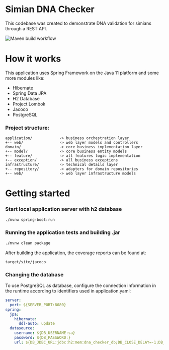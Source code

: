 # Simian DNA Checker

This codebase was created to demonstrate DNA validation for simians through a REST API.

![Maven build workflow](https://github.com/diegocamara/dna-checker/actions/workflows/maven.yml/badge.svg?branch=main)

# How it works

This application uses Spring Framework on the Java 11 platform and some more modules like:

* Hibernate
* Spring Data JPA
* H2 Database
* Project Lombok
* Jacoco
* PostgreSQL

### Project structure:

```
application/            -> business orchestration layer
+-- web/                -> web layer models and controllers
domain/                 -> core business implementation layer
+-- model/              -> core business entity models
+-- feature/            -> all features logic implementation
+-- exception/          -> all business exceptions
infrastructure/         -> technical details layer
+-- repository/         -> adapters for domain repositories
+-- web/                -> web layer infrastructure models
```

# Getting started

### Start local application server with h2 database

```bash
./mvnw spring-boot:run
```

### Running the application tests and building .jar

```bash
./mvnw clean package
```

After building the application, the coverage reports can be found at:

```
target/site/jacoco
```

### Changing the database

To use PostgreSQL as database, configure the connection information in the runtime according to identifiers used in
application.yaml:

```yaml
server:
  port: ${SERVER_PORT:8080}
spring:
  jpa:
    hibernate:
      ddl-auto: update
  datasource:
    username: ${DB_USERNAME:sa}
    password: ${DB_PASSWORD:}
    url: ${DB_JDBC_URL:jdbc:h2:mem:dna_checker_db;DB_CLOSE_DELAY=-1;DB_CLOSE_ON_EXIT=FALSE}
```
